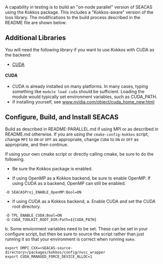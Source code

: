A capability in testing is to build an "on-node parallel" version of
SEACAS using the Kokkos package. This includes a "Kokkos-aware" version of
the Ioss library. The modifications to the build process described in the
README file are shown below:

## Additional Libraries

You will need the following library if you want to use Kokkos with CUDA as the backend:

* [CUDA](#CUDA)

#### CUDA

  * CUDA is already installed on many platforms. In many cases, typing something like `module load cuda` should be sufficient. Loading the module would typically set environment variables, such as CUDA_PATH.
  * If installing yourself, see www.nvidia.com/object/cuda_home_new.html

## Configure, Build, and Install SEACAS
Build as described in README-PARALLEL.md if using MPI or as described in README.md
otherwise.  If you are using the `cmake-config-kokkos` script, change `MPI` to
`ON` or `OFF` as appropriate, change `CUDA` to `ON` or `OFF`
as appropriate, and then continue.

If using your own cmake script or directly calling cmake, be sure to do the following.

* Be sure the Kokkos package is enabled.

* If using OpenMP as a Kokkos backend, be sure to enable OpenMP.
If using CUDA as a backend, OpenMP can still be enabled.

```
-D SEACASProj_ENABLE_OpenMP:Bool=ON
```

* If using CUDA as a Kokkos backend,
   a. Enable CUDA and set the CUDA root directory.
```
-D TPL_ENABLE_CUDA:Bool=ON
-D CUDA_TOOLKIT_ROOT_DIR:Path=${CUDA_PATH}
```
   b. Some envionment variables need to be set. These can be set in your configure script, but then be sure to source the script rather than just running it so that your environment is correct when running `make`.
```
export OMPI_CXX=<SEACAS-source-directory>/packages/kokkos/config/nvcc_wrapper
export CUDA_MANAGED_FORCE_DEVICE_ALLOC=1
```



